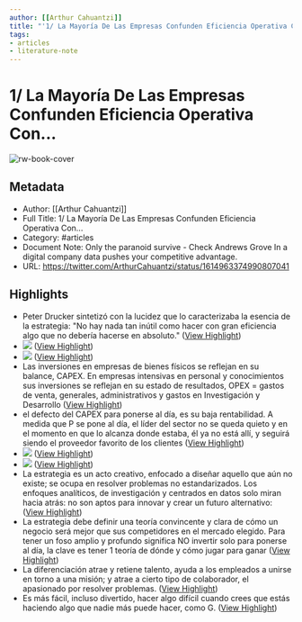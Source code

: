 ```yaml
---
author: [[Arthur Cahuantzi]]
title: "'1/ La Mayoría De Las Empresas Confunden Eficiencia Operativa Con...'"
tags: 
- articles
- literature-note
---
```

# 1/ La Mayoría De Las Empresas Confunden Eficiencia Operativa Con...

![rw-book-cover](https://pbs.twimg.com/profile_images/1492131334847823875/5fCHhO9P.jpg)

## Metadata
- Author: [[Arthur Cahuantzi]]
- Full Title: 1/ La Mayoría De Las Empresas Confunden Eficiencia Operativa Con...
- Category: #articles
- Document Note: Only the paranoid survive - Check Andrews Grove 
   In a digital company data pushes your competitive advantage.
- URL: https://twitter.com/ArthurCahuantzi/status/1614963374990807041

## Highlights
- Peter Drucker sintetizó con la lucidez que lo caracterizaba la esencia de la estrategia: 
  "No hay nada tan inútil como hacer con gran eficiencia algo que no debería hacerse en absoluto." ([View Highlight](https://read.readwise.io/read/01gqfp458gsapajstdn9s4bt60))
- ![](https://pbs.twimg.com/media/FmmCRQ8akAIPAq-.png) ([View Highlight](https://read.readwise.io/read/01gqfp50h4p2cbt056xxm51q47))
- ![](https://pbs.twimg.com/media/FmmCRQ8akAIPAq-.png) ([View Highlight](https://read.readwise.io/read/01gqfp50h6s6ehckjxt694mz07))
- Las inversiones en empresas de bienes físicos se reflejan en su balance, CAPEX. En empresas intensivas en personal y conocimientos sus inversiones se reflejan en su estado de resultados, OPEX = gastos de venta, generales, administrativos y gastos en Investigación y Desarrollo ([View Highlight](https://read.readwise.io/read/01gqfp7x7xa939szs3sag34kza))
- el defecto del CAPEX para ponerse al día, es su baja rentabilidad. A medida que P se pone al día, el líder del sector no se queda quieto y en el momento en que lo alcanza donde estaba, él ya no está allí, y seguirá siendo el proveedor favorito de los clientes ([View Highlight](https://read.readwise.io/read/01gqfpa83pxk7edf86p3neb7dh))
- ![](https://pbs.twimg.com/media/FmmOHVHaUAEWMDP.png) ([View Highlight](https://read.readwise.io/read/01gqfpd77kf147m05gn0rvsk0v))
- ![](https://pbs.twimg.com/media/FmmOHVHaUAEWMDP.png) ([View Highlight](https://read.readwise.io/read/01gqfpd78gvrp51a20aaj2hzvc))
- La estrategia es un acto creativo, enfocado a diseñar aquello que aún no existe; se ocupa en resolver problemas no estandarizados. Los enfoques analíticos, de investigación y centrados en datos solo miran hacia atrás: no son aptos para innovar y crear un futuro alternativo: ([View Highlight](https://read.readwise.io/read/01gqfpkc0198dv3hvgjwggt11y))
- La estrategia debe definir una teoría convincente y clara de cómo un negocio será mejor que sus competidores en el mercado elegido. Para tener un foso amplio y profundo significa NO invertir solo para ponerse al día, la clave es tener 1 teoría de dónde y cómo jugar para ganar ([View Highlight](https://read.readwise.io/read/01gqfpkxsedsmqxf15vnq3b2rh))
- La diferenciación atrae y retiene talento, ayuda a los empleados a unirse en torno a una misión; y atrae a cierto tipo de colaborador, el apasionado por resolver problemas. ([View Highlight](https://read.readwise.io/read/01gqfpp09177hjzqfsn9rrrz5e))
- Es más fácil, incluso divertido, hacer algo difícil cuando crees que estás haciendo algo que nadie más puede hacer, como G. ([View Highlight](https://read.readwise.io/read/01gqfppanqg7gktems3cyf676r))
